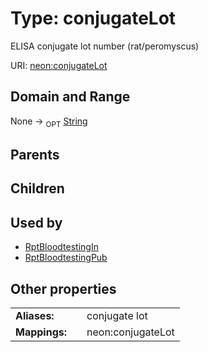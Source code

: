 
# Type: conjugateLot


ELISA conjugate lot number (rat/peromyscus)

URI: [neon:conjugateLot](https://data.neonscience.org/conjugateLot)


## Domain and Range

None ->  <sub>OPT</sub> [String](types/String.md)

## Parents


## Children


## Used by

 * [RptBloodtestingIn](RptBloodtestingIn.md)
 * [RptBloodtestingPub](RptBloodtestingPub.md)

## Other properties

|  |  |  |
| --- | --- | --- |
| **Aliases:** | | conjugate lot |
| **Mappings:** | | neon:conjugateLot |

